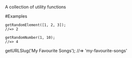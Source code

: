 A collection of utility functions

#Examples

```
getRandomElement([1, 2, 3]);
//=> 2
```

```
getRandomNumber(1, 10);
//=> 4
```
getURLSlug('My Favourite Songs');
//=> 'my-favourite-songs'